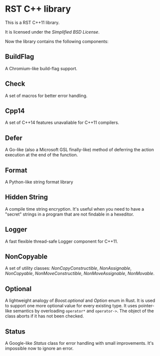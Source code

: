 # RST C++ library

This is a RST C++11 library.

It is licensed under the _Simplified BSD License_.

Now the library contains the following components:

## BuildFlag
  A Chromium-like build-flag support.

## Check
  A set of macros for better error handling.

## Cpp14
  A set of C++14 features unavaliable for C++11 compilers.

## Defer
  A Go-like (also a Microsoft GSL finally-like) method of deferring the action
  execution at the end of the function.

## Format
  A Python-like string format library

## Hidden String
  A compile time string encryption. It's useful when you need to have a
  "secret" strings in a program that are not findable in a hexeditor.

## Logger
  A fast flexible thread-safe Logger component for C++11.

## NonCopyable
  A set of utility classes: _NonCopyConstructible_, _NonAssignable_,
  _NonCopyable_, _NonMoveConstructible_, _NonMoveAssignable_, _NonMovable_.

## Optional
  A lightweight analogy of _Boost.optional_ and _Option_ enum in Rust. It is
  used to support one more optional value for every existing type. It uses
  pointer-like semantics by overloading `operator*` and `operator->`. The
  object of the class aborts if it has not been checked.

## Status
  A Google-like _Status_ class for error handling with small improvements. It's
  impossible now to ignore an error.
